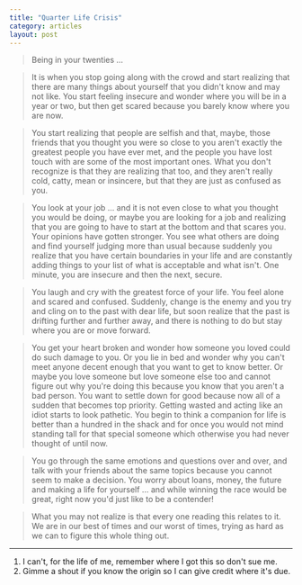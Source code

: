 ```yaml
---
title: "Quarter Life Crisis"
category: articles
layout: post
---
```


> Being in your twenties ...

> It is when you stop going along with the crowd and start realizing that there
> are many things about yourself that you didn't know and may not like. You
> start feeling insecure and wonder where you will be in a year or two, but then
> get scared because you barely know where you are now.

> You start realizing that people are selfish and that, maybe, those friends
> that you thought you were so close to you aren't exactly the greatest people
> you have ever met, and the people you have lost touch with are some of the
> most important ones. What you don't recognize is that they are realizing that
> too, and they aren't really cold, catty, mean or insincere, but that they are
> just as confused as you.

> You look at your job ... and it is not even close to what you thought you
> would be doing, or maybe you are looking for a job and realizing that you are
> going to have to start at the bottom and that scares you. Your opinions have
> gotten stronger. You see what others are doing and find yourself judging more
> than usual because suddenly you realize that you have certain boundaries in
> your life and are constantly adding things to your list of what is acceptable
> and what isn't. One minute, you are insecure and then the next, secure.

> You laugh and cry with the greatest force of your life. You feel alone and
> scared and confused. Suddenly, change is the enemy and you try and cling on to
> the past with dear life, but soon realize that the past is drifting further
> and further away, and there is nothing to do but stay where you are or move
> forward.

> You get your heart broken and wonder how someone you loved could do such
> damage to you. Or you lie in bed and wonder why you can't meet anyone decent
> enough that you want to get to know better. Or maybe you love someone but love
> someone else too and cannot figure out why you're doing this because you know
> that you aren't a bad person. You want to settle down for good because now all
> of a sudden that becomes top priority. Getting wasted and acting like an idiot
> starts to look pathetic. You begin to think a companion for life is better
> than a hundred in the shack and for once you would not mind standing tall for
> that special someone which otherwise you had never thought of until now.

> You go through the same emotions and questions over and over, and talk with
> your friends about the same topics because you cannot seem to make a decision.
> You worry about loans, money, the future and making a life for yourself ...
> and while winning the race would be great, right now you'd just like to be a
> contender!

> What you may not realize is that every one reading this relates to it. We are
> in our best of times and our worst of times, trying as hard as we can to
> figure this whole thing out.

---

1. I can't, for the life of me, remember where I got this so don't sue me.
2. Gimme a shout if you know the origin so I can give credit where it's due.
